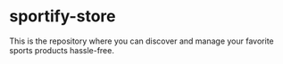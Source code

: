 # sportify-store
 This is the repository where you can discover and manage your favorite sports products hassle-free.
